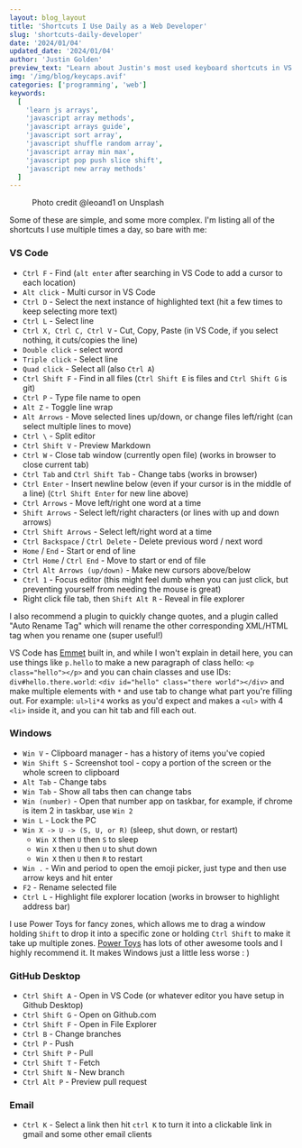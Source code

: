 ```yaml
---
layout: blog_layout
title: 'Shortcuts I Use Daily as a Web Developer'
slug: 'shortcuts-daily-developer'
date: '2024/01/04'
updated_date: '2024/01/04'
author: 'Justin Golden'
preview_text: "Learn about Justin's most used keyboard shortcuts in VS Code, Chrome, Windows, and more"
img: '/img/blog/keycaps.avif'
categories: ['programming', 'web']
keywords:
  [
    'learn js arrays',
    'javascript array methods',
    'javascript arrays guide',
    'javascript sort array',
    'javascript shuffle random array',
    'javascript array min max',
    'javascript pop push slice shift',
    'javascript new array methods'
  ]
---
```


<figure>
  <picture>
    <source type="image/avif" srcset="/img/blog/keycaps.avif" alt="">
    <img src="/img/blog/keycaps.jpg" alt="">
  </picture>
  <figcaption>Photo credit @leoand1 on Unsplash</figcaption>
</figure>

Some of these are simple, and some more complex. I'm listing all of the shortcuts I use multiple times a day, so bare with me:

### VS Code

- `Ctrl F` - Find (`alt enter` after searching in VS Code to add a cursor to each location)
- `Alt click` - Multi cursor in VS Code
- `Ctrl D` - Select the next instance of highlighted text (hit a few times to keep selecting more text)
- `Ctrl L` - Select line
- `Ctrl X, Ctrl C, Ctrl V` - Cut, Copy, Paste (in VS Code, if you select nothing, it cuts/copies the line)
- `Double click` - select word
- `Triple click` - Select line
- `Quad click` - Select all (also `Ctrl A`)
- `Ctrl Shift F` - Find in all files (`Ctrl Shift E` is files and `Ctrl Shift G` is git)
- `Ctrl P` - Type file name to open
- `Alt Z` - Toggle line wrap
- `Alt Arrows` - Move selected lines up/down, or change files left/right (can select multiple lines to move)
- `Ctrl \` - Split editor
- `Ctrl Shift V` - Preview Markdown
- `Ctrl W` - Close tab window (currently open file) (works in browser to close current tab)
- `Ctrl Tab` and `Ctrl Shift Tab` - Change tabs (works in browser)
- `Ctrl Enter` - Insert newline below (even if your cursor is in the middle of a line) (`Ctrl Shift Enter` for new line above)
- `Ctrl Arrows` - Move left/right one word at a time
- `Shift Arrows` - Select left/right characters (or lines with up and down arrows)
- `Ctrl Shift Arrows` - Select left/right word at a time
- `Ctrl Backspace` / `Ctrl Delete` - Delete previous word / next word
- `Home` / `End` - Start or end of line
- `Ctrl Home` / `Ctrl End` - Move to start or end of file
- `Ctrl Alt Arrows (up/down)` - Make new cursors above/below
- `Ctrl 1` - Focus editor (this might feel dumb when you can just click, but preventing yourself from needing the mouse is great)
- Right click file tab, then `Shift Alt R` - Reveal in file explorer

I also recommend a plugin to quickly change quotes, and a plugin called "Auto Rename Tag" which will rename the other corresponding XML/HTML tag when you rename one (super useful!)

VS Code has [Emmet](https://code.visualstudio.com/docs/editor/emmet) built in, and while I won't explain in detail here, you can use things like `p.hello` to make a new paragraph of class hello: `<p class="hello"></p>` and you can chain classes and use IDs: `div#hello.there.world`: `<div id="hello" class="there world"></div>` and make multiple elements with `*` and use tab to change what part you're filling out. For example: `ul>li*4` works as you'd expect and makes a `<ul>` with 4 `<li>` inside it, and you can hit tab and fill each out.

### Windows

- `Win V` - Clipboard manager - has a history of items you've copied
- `Win Shift S` - Screenshot tool - copy a portion of the screen or the whole screen to clipboard
- `Alt Tab` - Change tabs
- `Win Tab` - Show all tabs then can change tabs
- `Win (number)` - Open that number app on taskbar, for example, if chrome is item 2 in taskbar, use `Win 2`
- `Win L` - Lock the PC
- `Win X -> U -> (S, U, or R)` (sleep, shut down, or restart)
  - `Win X` then `U` then `S` to sleep
  - `Win X` then `U` then `U` to shut down
  - `Win X` then `U` then `R` to restart
- `Win .` - Win and period to open the emoji picker, just type and then use arrow keys and hit enter
- `F2` - Rename selected file
- `Ctrl L` - Highlight file explorer location (works in browser to highlight address bar)

I use Power Toys for fancy zones, which allows me to drag a window holding `Shift` to drop it into a specific zone or holding `Ctrl Shift` to make it take up multiple zones. [Power Toys](https://aka.ms/installpowertoys) has lots of other awesome tools and I highly recommend it. It makes Windows just a little less worse : )

### GitHub Desktop

- `Ctrl Shift A` - Open in VS Code (or whatever editor you have setup in Github Desktop)
- `Ctrl Shift G` - Open on Github.com
- `Ctrl Shift F` - Open in File Explorer
- `Ctrl B` - Change branches
- `Ctrl P` - Push
- `Ctrl Shift P` - Pull
- `Ctrl Shift T` - Fetch
- `Ctrl Shift N` - New branch
- `Ctrl Alt P` - Preview pull request

### Email

- `Ctrl K` - Select a link then hit `ctrl K` to turn it into a clickable link in gmail and some other email clients
